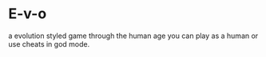 # E-v-o
a evolution styled game through the human age you can play as a human or use cheats in god mode.

